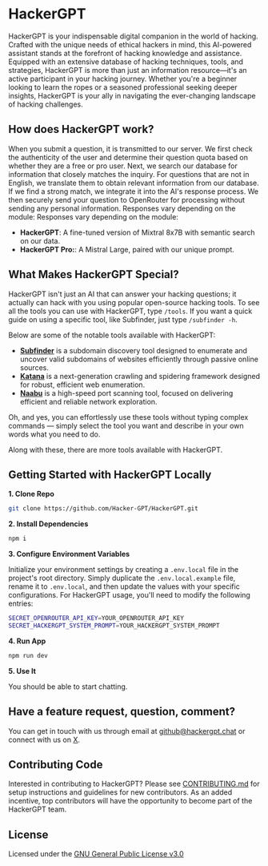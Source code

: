 # HackerGPT

HackerGPT is your indispensable digital companion in the world of hacking. Crafted with the unique needs of ethical hackers in mind, this AI-powered assistant stands at the forefront of hacking knowledge and assistance. Equipped with an extensive database of hacking techniques, tools, and strategies, HackerGPT is more than just an information resource—it's an active participant in your hacking journey. Whether you're a beginner looking to learn the ropes or a seasoned professional seeking deeper insights, HackerGPT is your ally in navigating the ever-changing landscape of hacking challenges.

## How does HackerGPT work?

When you submit a question, it is transmitted to our server. We first check the authenticity of the user and determine their question quota based on whether they are a free or pro user. Next, we search our database for information that closely matches the inquiry. For questions that are not in English, we translate them to obtain relevant information from our database. If we find a strong match, we integrate it into the AI's response process. We then securely send your question to OpenRouter for processing without sending any personal information. Responses vary depending on the module: Responses vary depending on the module:

- **HackerGPT**: A fine-tuned version of Mixtral 8x7B with semantic search on our data.
- **HackerGPT Pro:**: A Mistral Large, paired with our unique prompt.

## What Makes HackerGPT Special?

HackerGPT isn't just an AI that can answer your hacking questions; it actually can hack with you using popular open-source hacking tools. To see all the tools you can use with HackerGPT, type `/tools`. If you want a quick guide on using a specific tool, like Subfinder, just type `/subfinder -h`.

Below are some of the notable tools available with HackerGPT:

- **[Subfinder](https://github.com/projectdiscovery/subfinder)** is a subdomain discovery tool designed to enumerate and uncover valid subdomains of websites efficiently through passive online sources.
- **[Katana](https://github.com/projectdiscovery/katana)** is a next-generation crawling and spidering framework designed for robust, efficient web enumeration.
- **[Naabu](https://github.com/projectdiscovery/naabu)** is a high-speed port scanning tool, focused on delivering efficient and reliable network exploration.

Oh, and yes, you can effortlessly use these tools without typing complex commands — simply select the tool you want and describe in your own words what you need to do.

Along with these, there are more tools available with HackerGPT.

## Getting Started with HackerGPT Locally

**1. Clone Repo**

```bash
git clone https://github.com/Hacker-GPT/HackerGPT.git
```

**2. Install Dependencies**

```bash
npm i
```

**3. Configure Environment Variables**

Initialize your environment settings by creating a `.env.local` file in the project's root directory. Simply duplicate the `.env.local.example` file, rename it to `.env.local`, and then update the values with your specific configurations. For HackerGPT usage, you'll need to modify the following entries:

```bash
SECRET_OPENROUTER_API_KEY=YOUR_OPENROUTER_API_KEY
SECRET_HACKERGPT_SYSTEM_PROMPT=YOUR_HACKERGPT_SYSTEM_PROMPT
```

**4. Run App**

```bash
npm run dev
```

**5. Use It**

You should be able to start chatting.

## Have a feature request, question, comment?

You can get in touch with us through email at [github@hackergpt.chat](mailto:github@hackergpt.chat) or connect with us on [X](https://twitter.com/thehackergpt).

## Contributing Code

Interested in contributing to HackerGPT? Please see [CONTRIBUTING.md](https://github.com/Hacker-GPT/HackerGPT/blob/main/CONTRIBUTING.md) for setup instructions and guidelines for new contributors. As an added incentive, top contributors will have the opportunity to become part of the HackerGPT team.

## License

Licensed under the [GNU General Public License v3.0](https://github.com/Hacker-GPT/HackerGPT/blob/main/LICENSE)
